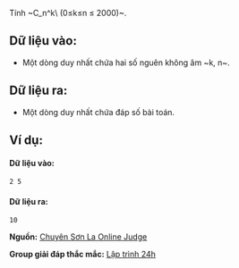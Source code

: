 Tính ~C_n^k\ (0≤k≤n ≤ 2000)~.

## Dữ liệu vào:
- Một dòng duy nhất chứa hai số nguên không âm ~k, n~.

## Dữ liệu ra:
- Một dòng duy nhất chứa đáp số bài toán.

## Ví dụ:
#### Dữ liệu vào:
```
2 5
```

#### Dữ liệu ra:
```
10
```
**Nguồn:** [Chuyên Sơn La Online Judge](http://csloj.ddns.net/)

**Group giải đáp thắc mắc:** [Lập trình 24h](https://www.facebook.com/groups/1386904321519984)